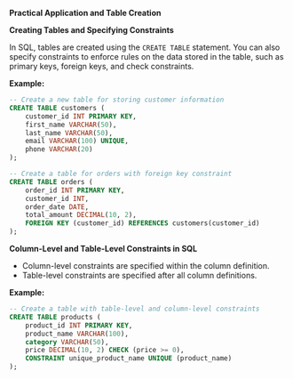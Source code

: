 **Practical Application and Table Creation**

**Creating Tables and Specifying Constraints**

In SQL, tables are created using the `CREATE TABLE` statement. You can also specify constraints to enforce rules on the data stored in the table, such as primary keys, foreign keys, and check constraints.

**Example:**

```sql
-- Create a new table for storing customer information
CREATE TABLE customers (
    customer_id INT PRIMARY KEY,
    first_name VARCHAR(50),
    last_name VARCHAR(50),
    email VARCHAR(100) UNIQUE,
    phone VARCHAR(20)
);

-- Create a table for orders with foreign key constraint
CREATE TABLE orders (
    order_id INT PRIMARY KEY,
    customer_id INT,
    order_date DATE,
    total_amount DECIMAL(10, 2),
    FOREIGN KEY (customer_id) REFERENCES customers(customer_id)
);
```

**Column-Level and Table-Level Constraints in SQL**

- Column-level constraints are specified within the column definition.
- Table-level constraints are specified after all column definitions.

**Example:**

```sql
-- Create a table with table-level and column-level constraints
CREATE TABLE products (
    product_id INT PRIMARY KEY,
    product_name VARCHAR(100),
    category VARCHAR(50),
    price DECIMAL(10, 2) CHECK (price >= 0),
    CONSTRAINT unique_product_name UNIQUE (product_name)
);
```
